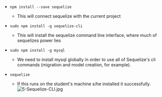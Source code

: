 * `npm install --save sequelize`
    * This will connect sequelize with the current project

* `sudo npm install -g sequelize-cli`
    * This will install the sequelize command line interface, where much of sequelizes power lies

* `sudo npm install -g mysql`
    * We need to install mysql globally in order to use all of Sequelize's cli commands (migration and model creation, for example).

* `sequelize`
    * If this runs on the student's machine s/he installed it successfully.
    ![5-Sequelize-CLI.jpg](Images/5-Sequelize-CLI.jpg)



